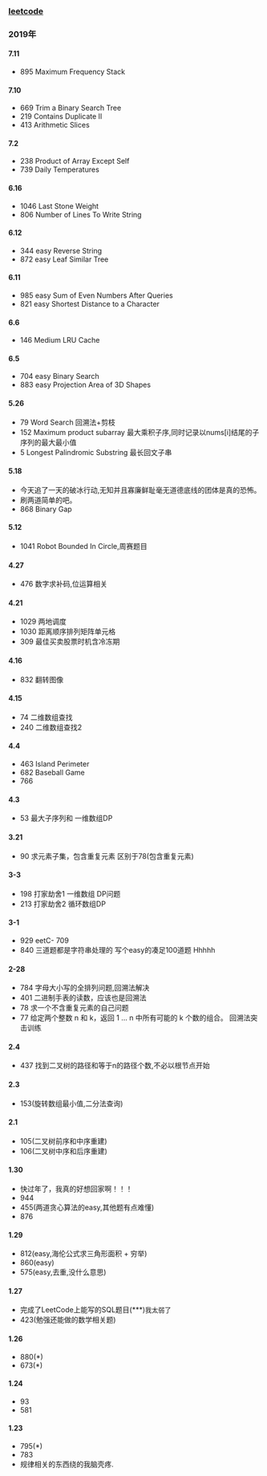 ### [leetcode](https://leetcode-cn.com/problems/trim-a-binary-search-tree/submissions/)


### 2019年
#### 7.11
- 895 Maximum Frequency Stack 
#### 7.10
- 669 Trim a Binary Search Tree
- 219 Contains Duplicate II
- 413 Arithmetic Slices 
#### 7.2
- 238 Product of Array Except Self
- 739 Daily Temperatures
#### 6.16
- 1046 Last Stone Weight
- 806 Number of Lines To Write String 
#### 6.12
- 344 easy Reverse String
- 872 easy Leaf Similar Tree
#### 6.11
- 985 easy Sum of Even Numbers After Queries
- 821 easy Shortest Distance to a Character
#### 6.6
- 146 Medium LRU Cache
#### 6.5
- 704  easy Binary Search
- 883  easy Projection Area of 3D Shapes
#### 5.26
- 79 Word Search 回溯法+剪枝
- 152 Maximum product subarray 最大乘积子序,同时记录以nums[i]结尾的子序列的最大最小值
- 5 Longest Palindromic Substring 最长回文子串
#### 5.18
- 今天追了一天的破冰行动,无知并且寡廉鲜耻毫无道德底线的团体是真的恐怖。
- 刷两道简单的吧。
- 868 Binary Gap 
#### 5.12
- 1041 Robot Bounded In Circle,周赛题目
#### 4.27
- 476 数字求补码,位运算相关
#### 4.21 
- 1029 两地调度
- 1030 距离顺序排列矩阵单元格
- 309 最佳买卖股票时机含冷冻期
#### 4.16
- 832 翻转图像
#### 4.15
- 74 二维数组查找
- 240 二维数组查找2
#### 4.4
- 463 Island Perimeter
- 682 Baseball Game
- 766
#### 4.3
- 53 最大子序列和 一维数组DP
#### 3.21
- 90 求元素子集，包含重复元素 区别于78(包含重复元素)
#### 3-3
- 198 打家劫舍1 一维数组 DP问题
- 213 打家劫舍2 循环数组DP
#### 3-1
- 929
eetC- 709
- 840 三道题都是字符串处理的 写个easy的凑足100道题 Hhhhh
#### 2-28
- 784 字母大小写的全排列问题,回溯法解决
- 401 二进制手表的读数，应该也是回溯法
- 78 求一个不含重复元素的自己问题
- 77 给定两个整数 n 和 k，返回 1 ... n 中所有可能的 k 个数的组合。 回溯法突击训练
#### 2.4
- 437 找到二叉树的路径和等于n的路径个数,不必以根节点开始
#### 2.3
- 153(旋转数组最小值,二分法查询)
#### 2.1
- 105(二叉树前序和中序重建)
- 106(二叉树中序和后序重建)
#### 1.30
- 快过年了，我真的好想回家啊！！！
- 944
- 455(两道贪心算法的easy,其他题有点难懂)
- 876
#### 1.29
- 812(easy,海伦公式求三角形面积 + 穷举)
- 860(easy)
- 575(easy,去重,没什么意思)
#### 1.27
- 完成了LeetCode上能写的SQL题目(***)<font size="2">我太弱了</font>
- 423(勉强还能做的数学相关题)
#### 1.26
- 880(*) 
- 673(*)
#### 1.24
- 93
- 581
#### 1.23 
- 795(*)
- 783
- 规律相关的东西绕的我脑壳疼.